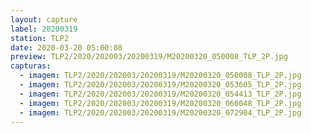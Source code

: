 ```yaml
---
layout: capture
label: 20200319
station: TLP2
date: 2020-03-20 05:00:08
preview: TLP2/2020/202003/20200319/M20200320_050008_TLP_2P.jpg
capturas:
  - imagem: TLP2/2020/202003/20200319/M20200320_050008_TLP_2P.jpg
  - imagem: TLP2/2020/202003/20200319/M20200320_053605_TLP_2P.jpg
  - imagem: TLP2/2020/202003/20200319/M20200320_054413_TLP_2P.jpg
  - imagem: TLP2/2020/202003/20200319/M20200320_060048_TLP_2P.jpg
  - imagem: TLP2/2020/202003/20200319/M20200320_072904_TLP_2P.jpg
---
```

